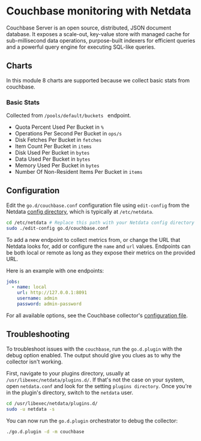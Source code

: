 <!--
title: "Couchbase monitoring with Netdata"
custom_edit_url: https://github.com/netdata/go.d.plugin/edit/master/modules/couchbase/README.md
sidebar_label: "couchbase"
-->

# Couchbase monitoring with Netdata

Couchbase Server is an open source, distributed, JSON document database. It exposes a scale-out, key-value store with managed cache for sub-millisecond data operations, purpose-built indexers for efficient queries and a powerful query engine for executing SQL-like queries.

## Charts
In this module 8 charts are supported because we collect basic stats from couchbase.


### Basic Stats

Collected from `/pools/default/buckets ` endpoint.

- Quota Percent Used Per Bucket in `%`
- Operations Per Second Per Bucket in `ops/s`
- Disk Fetches Per Bucket in `fetches`
- Item Count Per Bucket in `items`
- Disk Used Per Bucket in `bytes`
- Data Used Per Bucket in `bytes`
- Memory Used Per Bucket in `bytes`
- Number Of Non-Resident Items Per Bucket in `items`

## Configuration

Edit the `go.d/couchbase.conf` configuration file using `edit-config` from the
Netdata [config directory](https://learn.netdata.cloud/docs/configure/nodes), which is typically at `/etc/netdata`.

```bash
cd /etc/netdata # Replace this path with your Netdata config directory
sudo ./edit-config go.d/couchbase.conf
```

To add a new endpoint to collect metrics from, or change the URL that Netdata looks for, add or configure the `name` and
`url` values. Endpoints can be both local or remote as long as they expose their metrics on the provided URL.

Here is an example with one endpoints:

```yaml
jobs:
  - name: local
    url: http://127.0.0.1:8091
    username: admin
    password: admin-password

```

For all available options, see the Couchbase
collector's [configuration file](https://github.com/netdata/go.d.plugin/blob/master/config/go.d/couchbase.conf).



## Troubleshooting

To troubleshoot issues with the `couchbase`, run the `go.d.plugin` with the debug option enabled.
The output should give you clues as to why the collector isn't working.

First, navigate to your plugins directory, usually at `/usr/libexec/netdata/plugins.d/`. If that's not the case on your
system, open `netdata.conf` and look for the setting `plugins directory`. Once you're in the plugin's directory, switch
to the `netdata` user.

```bash
cd /usr/libexec/netdata/plugins.d/
sudo -u netdata -s
```

You can now run the `go.d.plugin` orchestrator to debug the collector:

```bash
./go.d.plugin -d -m couchbase
```
